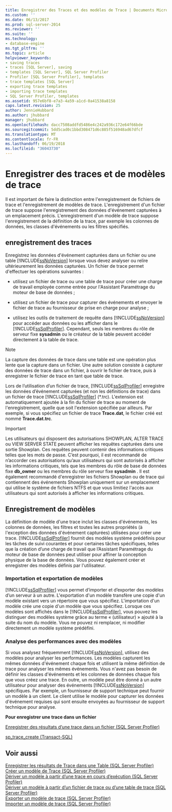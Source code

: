```yaml
---
title: Enregistrer des Traces et des modèles de Trace | Documents Microsoft
ms.custom: ''
ms.date: 06/13/2017
ms.prod: sql-server-2014
ms.reviewer: ''
ms.suite: ''
ms.technology:
- database-engine
ms.tgt_pltfrm: ''
ms.topic: article
helpviewer_keywords:
- saving traces
- traces [SQL Server], saving
- templates [SQL Server], SQL Server Profiler
- Profiler [SQL Server Profiler], templates
- trace templates [SQL Server]
- exporting trace templates
- importing trace templates
- SQL Server Profiler, templates
ms.assetid: 957e6bf8-e7a3-4a59-a1cd-0a41538a8158
caps.latest.revision: 25
author: JennieHubbard
ms.author: jhubbard
manager: jhubbard
ms.openlocfilehash: dacc7508addfd5486e4c242a936c172e64f66bde
ms.sourcegitcommit: 5dd5cad0c1bbd308471d6c885f516948ad67dfcf
ms.translationtype: MT
ms.contentlocale: fr-FR
ms.lasthandoff: 06/19/2018
ms.locfileid: "36043730"
---
```

# <a name="save-traces-and-trace-templates"></a>Enregistrer des traces et de modèles de trace
  Il est important de faire la distinction entre l'enregistrement de fichiers de trace et l'enregistrement de modèles de trace. L'enregistrement d'un fichier de trace suppose l'enregistrement des données d'événement capturées à un emplacement précis. L'enregistrement d'un modèle de trace suppose l'enregistrement de la définition de la trace, par exemple les colonnes de données, les classes d'événements ou les filtres spécifiés.  
  
## <a name="saving-traces"></a>enregistrement des traces  
 Enregistrez les données d'événement capturées dans un fichier ou une table [!INCLUDE[ssNoVersion](../../includes/ssnoversion-md.md)] lorsque vous devez analyser ou relire ultérieurement les données capturées. Un fichier de trace permet d'effectuer les opérations suivantes :  
  
-   utilisez un fichier de trace ou une table de trace pour créer une charge de travail employée comme entrée pour l'Assistant Paramétrage du moteur de base de données ;  
  
-   utilisez un fichier de trace pour capturer des événements et envoyer le fichier de trace au fournisseur de prise en charge pour analyse ;  
  
-   utilisez les outils de traitement de requête dans [!INCLUDE[ssNoVersion](../../includes/ssnoversion-md.md)] pour accéder aux données ou les afficher dans le [!INCLUDE[ssSqlProfiler](../../includes/sssqlprofiler-md.md)]. Cependant, seuls les membres du rôle de serveur fixe **sysadmin** ou le créateur de la table peuvent accéder directement à la table de trace.  
  
> [!NOTE]  
>  La capture des données de trace dans une table est une opération plus lente que la capture dans un fichier. Une autre solution consiste à capturer des données de trace dans un fichier, à ouvrir le fichier de trace, puis à enregistrer le fichier de trace en tant que table de trace.  
  
 Lors de l’utilisation d’un fichier de trace, [!INCLUDE[ssSqlProfiler](../../includes/sssqlprofiler-md.md)] enregistre les données d’événement capturées (et non les définitions de trace) dans un fichier de trace [!INCLUDE[ssSqlProfiler](../../includes/sssqlprofiler-md.md)] (\*.trc). L'extension est automatiquement ajoutée à la fin du fichier de trace au moment de l'enregistrement, quelle que soit l'extension spécifiée par ailleurs. Par exemple, si vous spécifiez un fichier de trace **Trace.dat**, le fichier créé est nommé **Trace.dat.trc**.  
  
> [!IMPORTANT]  
>  Les utilisateurs qui disposent des autorisations SHOWPLAN, ALTER TRACE ou VIEW SERVER STATE peuvent afficher les requêtes capturées dans une sortie Showplan. Ces requêtes peuvent contenir des informations critiques telles que les mots de passe. C’est pourquoi, il est recommandé de n’accorder ces autorisations qu’aux utilisateurs qui sont autorisés à afficher les informations critiques, tels que les membres du rôle de base de données fixe **db_owner** ou les membres du rôle serveur fixe **sysadmin** . Il est également recommandé d'enregistrer les fichiers Showplan ou de trace qui contiennent des événements Showplan uniquement sur un emplacement qui utilise le système de fichiers NTFS et que vous limitiez l'accès aux utilisateurs qui sont autorisés à afficher les informations critiques.  
  
## <a name="saving-templates"></a>Enregistrement de modèles  
 La définition de modèle d'une trace inclut les classes d'événements, les colonnes de données, les filtres et toutes les autres propriétés (à l'exception des données d'événement capturées) utilisées pour créer une trace. [!INCLUDE[ssSqlProfiler](../../includes/sssqlprofiler-md.md)] fournit des modèles système prédéfinis pour les tâches de suivi courantes et pour certaines tâches spécifiques, telles que la création d’une charge de travail que l’Assistant Paramétrage du moteur de base de données peut utiliser pour affiner la conception physique de la base de données. Vous pouvez également créer et enregistrer des modèles définis par l'utilisateur.  
  
### <a name="importing-and-exporting-templates"></a>Importation et exportation de modèles  
 [!INCLUDE[ssSqlProfiler](../../includes/sssqlprofiler-md.md)] vous permet d’importer et d’exporter des modèles d’un serveur à un autre. L'exportation d'un modèle transfère une copie d'un modèle existant vers un répertoire que vous spécifiez. L'importation d'un modèle crée une copie d'un modèle que vous spécifiez. Lorsque ces modèles sont affichés dans le [!INCLUDE[ssSqlProfiler](../../includes/sssqlprofiler-md.md)], vous pouvez les distinguer des modèles système grâce au terme « (utilisateur) » ajouté à la suite du nom du modèle. Vous ne pouvez ni remplacer, ni modifier directement un modèle système prédéfini.  
  
### <a name="analyzing-performance-with-templates"></a>Analyse des performances avec des modèles  
 Si vous analysez fréquemment [!INCLUDE[ssNoVersion](../../includes/ssnoversion-md.md)], utilisez des modèles pour analyser les performances. Les modèles capturent les mêmes données d'événement chaque fois et utilisent la même définition de trace pour analyser les mêmes événements. Vous n'avez pas besoin de définir les classes d'événements et les colonnes de données chaque fois que vous créez une trace. En outre, un modèle peut être donné à un autre utilisateur pour analyser des événements [!INCLUDE[ssNoVersion](../../includes/ssnoversion-md.md)] spécifiques. Par exemple, un fournisseur de support technique peut fournir un modèle à un client. Le client utilise le modèle pour capturer les données d'événement requises qui sont ensuite envoyées au fournisseur de support technique pour analyse.  
  
 **Pour enregistrer une trace dans un fichier**  
  
 [Enregistrer des résultats d’une trace dans un fichier &#40;SQL Server Profiler&#41;](save-trace-results-to-a-file-sql-server-profiler.md)  
  
 [sp_trace_create &#40;Transact-SQL&#41;](/sql/relational-databases/system-stored-procedures/sp-trace-create-transact-sql)  
  
## <a name="see-also"></a>Voir aussi  
 [Enregistrer les résultats de Trace dans une Table &#40;SQL Server Profiler&#41;](save-trace-results-to-a-table-sql-server-profiler.md)   
 [Créer un modèle de Trace &#40;SQL Server Profiler&#41;](create-a-trace-template-sql-server-profiler.md)   
 [Dériver un modèle à partir d’une trace en cours d’exécution &#40;SQL Server Profiler&#41;](derive-a-template-from-a-running-trace-sql-server-profiler.md)   
 [Dériver un modèle à partir d’un fichier de trace ou d’une table de trace &#40;SQL Server Profiler&#41;](derive-a-template-from-a-trace-file-or-trace-table-sql-server-profiler.md)   
 [Exporter un modèle de trace &#40;SQL Server Profiler&#41;](export-a-trace-template-sql-server-profiler.md)   
 [Importer un modèle de trace &#40;SQL Server Profiler&#41;](import-a-trace-template-sql-server-profiler.md)  
  
  
